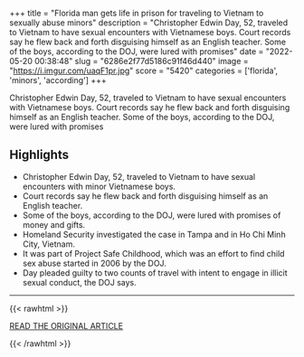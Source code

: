 +++
title = "Florida man gets life in prison for traveling to Vietnam to sexually abuse minors"
description = "Christopher Edwin Day, 52, traveled to Vietnam to have sexual encounters with Vietnamese boys. Court records say he flew back and forth disguising himself as an English teacher. Some of the boys, according to the DOJ, were lured with promises"
date = "2022-05-20 00:38:48"
slug = "6286e2f77d5186c91f46d440"
image = "https://i.imgur.com/uaqF1pr.jpg"
score = "5420"
categories = ['florida', 'minors', 'according']
+++

Christopher Edwin Day, 52, traveled to Vietnam to have sexual encounters with Vietnamese boys. Court records say he flew back and forth disguising himself as an English teacher. Some of the boys, according to the DOJ, were lured with promises

## Highlights

- Christopher Edwin Day, 52, traveled to Vietnam to have sexual encounters with minor Vietnamese boys.
- Court records say he flew back and forth disguising himself as an English teacher.
- Some of the boys, according to the DOJ, were lured with promises of money and gifts.
- Homeland Security investigated the case in Tampa and in Ho Chi Minh City, Vietnam.
- It was part of Project Safe Childhood, which was an effort to find child sex abuse started in 2006 by the DOJ.
- Day pleaded guilty to two counts of travel with intent to engage in illicit sexual conduct, the DOJ says.

---

{{< rawhtml >}}
  <p class="article-category">
    <a target="_blank" href="https://www.wftv.com/news/trending/florida-man-gets-life-prison-traveling-vietnam-sexually-abuse-minors/KI3QPEUJI5DTHGM33ASETESB2E/">READ THE ORIGINAL ARTICLE</a>
  </p>
{{< /rawhtml >}}
